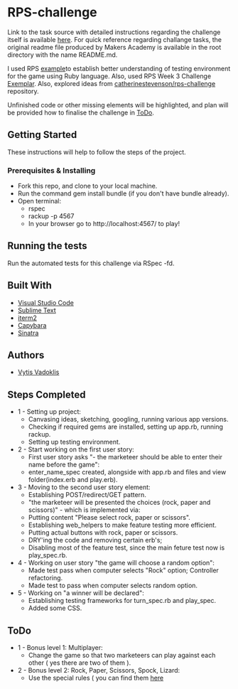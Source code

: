 # RPS-challenge

Link to the task source with detailed instructions regarding the challenge itself is available [here](https://github.com/makersacademy/rps-challenge). For quick reference regarding challange tasks, the original readme file produced by Makers Academy is available in the root directory with the name README.md.

I used RPS [example](https://www.youtube.com/watch?v=ovwjH64ZGOs&t=670s&list=LLVfF8s5P2mxj3OYyaW6x2rg&index=1)to establish better understanding of testing environment for the game using Ruby language. Also, used RPS Week 3 Challenge [Exemplar](https://youtu.be/GoHKmartBYo). Also, explored ideas from [catherinestevenson/rps-challenge](https://github.com/catherinestevenson/rps-challenge) repository. 

Unfinished code or other missing elements will be highlighted, and plan will be provided how to finalise the challenge in [ToDo](#todo).

## Getting Started

These instructions will help to follow the steps of the project.

### Prerequisites & Installing

- Fork this repo, and clone to your local machine.
- Run the command gem install bundle (if you don't have bundle already).
- Open terminal:
	- rspec
	- rackup -p 4567
	- In your browser go to http://localhost:4567/ to play!

## Running the tests

Run the automated tests for this challenge via RSpec -fd.

## Built With  

* [Visual Studio Code](https://code.visualstudio.com/)
* [Sublime Text](https://www.sublimetext.com/)
* [iterm2](https://www.iterm2.com/)
* [Capybara](https://capybaraworkout.herokuapp.com/)
* [Sinatra](http://sinatrarb.com/)

## Authors

* [Vytis Vadoklis](https://github.com/VytisVA)

## Steps Completed

- 1 - Setting up project:
	- Canvasing ideas, sketching, googling, running various app versions.
	- Checking if required gems are installed, setting up app.rb, running rackup.
	- Setting up testing environment.
- 2 - Start working on the first user story:
	- First user story asks "- the marketeer should be able to enter their name before the game":
	- enter_name_spec created, alongside with app.rb and files and view folder(index.erb and play.erb).
- 3 - Moving to the second user story element:
	- Establishing POST/redirect/GET pattern.
	- "the marketeer will be presented the choices (rock, paper and scissors)" - which is implemented via:
	- Putting content "Please select rock, paper or scissors".
	- Establishing web_helpers to make feature testing more efficient.
	- Putting actual buttons with rock, paper or scissors.
	- DRY'ing the code and removing certain erb's; 
	- Disabling most of the feature test, since the main feture test now is play_spec.rb.
- 4 - Working on user story "the game will choose a random option":
	- Made test pass when computer selects "Rock" option; Controller refactoring.
	- Made test to pass when computer selects random option.
- 5 - Working on "a winner will be declared":
	- Establishing testing frameworks for turn_spec.rb and play_spec.
	- Added some CSS. 		  	

## ToDo

- 1 - Bonus level 1: Multiplayer:
	- Change the game so that two marketeers can play against each other ( yes there are two of them ).
- 2 - Bonus level 2: Rock, Paper, Scissors, Spock, Lizard:
	- Use the special rules ( you can find them [here](http://en.wikipedia.org/wiki/Rock-paper-scissors-lizard-Spock ) 	